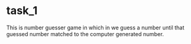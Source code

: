 # task_1
This is number guesser game in which in we guess a number until that guessed number matched to the computer generated number.
